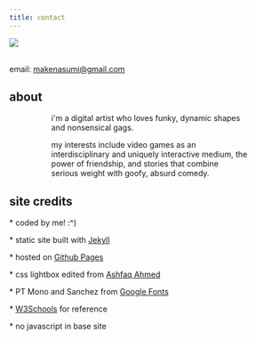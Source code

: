 ```yaml
---
title: contact
---
```


<div class="centered">
  <img src="{{ '/assets/images/iconcrop.png' | relative_url }}">
</div><br>

email: <makenasumi@gmail.com>

## about

<div style="padding:0 15%">
  <p>i'm a digital artist who loves funky, dynamic shapes and nonsensical gags.</p>
  <p>my interests include video games as an interdisciplinary and uniquely interactive medium, the power of friendship, and stories that combine serious weight with goofy, absurd comedy.</p>
</div>

## site credits

\* coded by me! :^)

\* static site built with [Jekyll](https://jekyllrb.com/)

\* hosted on [Github Pages](https://pages.github.com/)

\* css lightbox edited from [Ashfaq Ahmed](https://codeconvey.com/pure-css-lightbox/)

\* PT Mono and Sanchez from [Google Fonts](https://fonts.google.com/)

\* [W3Schools](https://www.w3schools.com/) for reference

\* no javascript in base site
